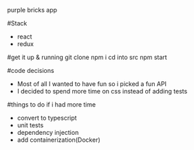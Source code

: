 purple bricks app

#Stack
- react
- redux

#get it up & running
git clone
npm i
cd into src
npm start

#code decisions
- Most of all I wanted to have fun so i picked   a fun API
- I decided to spend more time on css instead    of adding tests

#things to do if i had more time
- convert to typescript 
- unit tests
- dependency injection
- add containerization(Docker)